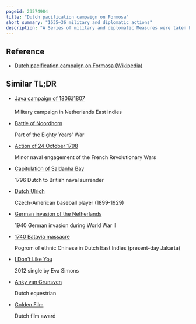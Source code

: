 ```yaml
---
pageid: 23574984
title: "Dutch pacification campaign on Formosa"
short_summary: "1635–36 military and diplomatic actions"
description: "A Series of military and diplomatic Measures were taken by the dutch East india Company in Dutch-Era Taiwan in 1635 and 1636 aimed at subduing hostile aboriginal Villages in the southwestern Region of the Island. The Dutch had been in Formosa for eleven Years before the Campaign but did not control much of the Island except their principal Fortress in Tayouan and an Alliance with the City of Sinkan. The other aboriginal Villages in the Area conducted numerous Attacks on the Dutch and their Allies the chief Belligerents being the Village of Mattau who ambushed and slaughtered a Group of Sixty Dutch Soldiers in."
---
```


## Reference

- [Dutch pacification campaign on Formosa (Wikipedia)](https://en.wikipedia.org/?curid=23574984)

## Similar TL;DR

- [Java campaign of 1806â1807](/tldr/en/java-campaign-of-18061807)

  Military campaign in Netherlands East Indies

- [Battle of Noordhorn](/tldr/en/battle-of-noordhorn)

  Part of the Eighty Years' War

- [Action of 24 October 1798](/tldr/en/action-of-24-october-1798)

  Minor naval engagement of the French Revolutionary Wars

- [Capitulation of Saldanha Bay](/tldr/en/capitulation-of-saldanha-bay)

  1796 Dutch to British naval surrender

- [Dutch Ulrich](/tldr/en/dutch-ulrich)

  Czech-American baseball player (1899-1929)

- [German invasion of the Netherlands](/tldr/en/german-invasion-of-the-netherlands)

  1940 German invasion during World War II

- [1740 Batavia massacre](/tldr/en/1740-batavia-massacre)

  Pogrom of ethnic Chinese in Dutch East Indies (present-day Jakarta)

- [I Don't Like You](/tldr/en/i-dont-like-you)

  2012 single by Eva Simons

- [Anky van Grunsven](/tldr/en/anky-van-grunsven)

  Dutch equestrian

- [Golden Film](/tldr/en/golden-film)

  Dutch film award
